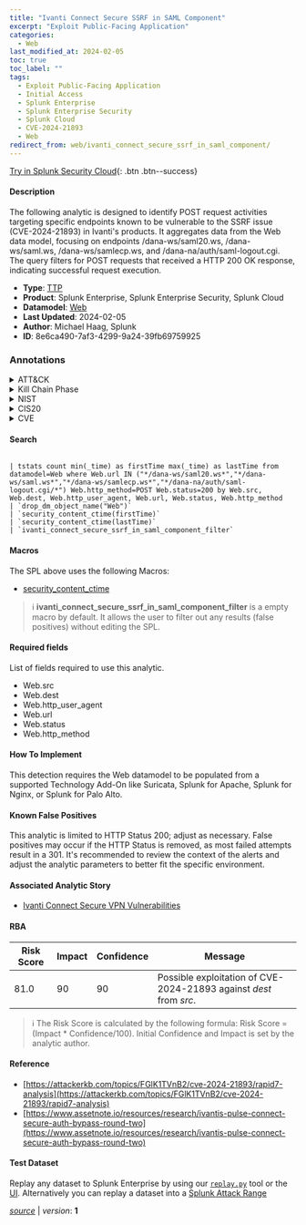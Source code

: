 ```yaml
---
title: "Ivanti Connect Secure SSRF in SAML Component"
excerpt: "Exploit Public-Facing Application"
categories:
  - Web
last_modified_at: 2024-02-05
toc: true
toc_label: ""
tags:
  - Exploit Public-Facing Application
  - Initial Access
  - Splunk Enterprise
  - Splunk Enterprise Security
  - Splunk Cloud
  - CVE-2024-21893
  - Web
redirect_from: web/ivanti_connect_secure_ssrf_in_saml_component/
---
```




[Try in Splunk Security Cloud](https://www.splunk.com/en_us/cyber-security.html){: .btn .btn--success}

#### Description

The following analytic is designed to identify POST request activities targeting specific endpoints known to be vulnerable to the SSRF issue (CVE-2024-21893) in Ivanti&#39;s products. It aggregates data from the Web data model, focusing on endpoints /dana-ws/saml20.ws, /dana-ws/saml.ws, /dana-ws/samlecp.ws, and /dana-na/auth/saml-logout.cgi. The query filters for POST requests that received a HTTP 200 OK response, indicating successful request execution.

- **Type**: [TTP](https://github.com/splunk/security_content/wiki/Detection-Analytic-Types)
- **Product**: Splunk Enterprise, Splunk Enterprise Security, Splunk Cloud
- **Datamodel**: [Web](https://docs.splunk.com/Documentation/CIM/latest/User/Web)
- **Last Updated**: 2024-02-05
- **Author**: Michael Haag, Splunk
- **ID**: 8e6ca490-7af3-4299-9a24-39fb69759925

### Annotations
<details>
  <summary>ATT&CK</summary>

<div markdown="1">

#### [ATT&CK](https://attack.mitre.org/)

| ID          | Technique   | Tactic         |
| ----------- | ----------- |--------------- |
| [T1190](https://attack.mitre.org/techniques/T1190/) | Exploit Public-Facing Application | Initial Access |

</div>
</details>


<details>
  <summary>Kill Chain Phase</summary>

<div markdown="1">

* Delivery


</div>
</details>


<details>
  <summary>NIST</summary>

<div markdown="1">

* DE.CM



</div>
</details>

<details>
  <summary>CIS20</summary>

<div markdown="1">

* CIS 13



</div>
</details>

<details>
  <summary>CVE</summary>

<div markdown="1">

| ID          | Summary | [CVSS](https://nvd.nist.gov/vuln-metrics/cvss) |
| ----------- | ----------- | -------------- |
| [CVE-2024-21893](https://nvd.nist.gov/vuln/detail/CVE-2024-21893) | A server-side request forgery vulnerability in the SAML component of Ivanti Connect Secure (9.x, 22.x) and Ivanti Policy Secure (9.x, 22.x) and Ivanti Neurons for ZTA allows an attacker to access certain restricted resources without authentication. | None |



</div>
</details>


#### Search

```

| tstats count min(_time) as firstTime max(_time) as lastTime from datamodel=Web where Web.url IN ("*/dana-ws/saml20.ws*","*/dana-ws/saml.ws*","*/dana-ws/samlecp.ws*","*/dana-na/auth/saml-logout.cgi/*") Web.http_method=POST Web.status=200 by Web.src, Web.dest, Web.http_user_agent, Web.url, Web.status, Web.http_method 
| `drop_dm_object_name("Web")` 
| `security_content_ctime(firstTime)` 
| `security_content_ctime(lastTime)` 
| `ivanti_connect_secure_ssrf_in_saml_component_filter`
```

#### Macros
The SPL above uses the following Macros:
* [security_content_ctime](https://github.com/splunk/security_content/blob/develop/macros/security_content_ctime.yml)

> :information_source:
> **ivanti_connect_secure_ssrf_in_saml_component_filter** is a empty macro by default. It allows the user to filter out any results (false positives) without editing the SPL.



#### Required fields
List of fields required to use this analytic.
* Web.src
* Web.dest
* Web.http_user_agent
* Web.url
* Web.status
* Web.http_method



#### How To Implement
This detection requires the Web datamodel to be populated from a supported Technology Add-On like Suricata, Splunk for Apache, Splunk for Nginx, or Splunk for Palo Alto.
#### Known False Positives
This analytic is limited to HTTP Status 200; adjust as necessary. False positives may occur if the HTTP Status is removed, as most failed attempts result in a 301. It&#39;s recommended to review the context of the alerts and adjust the analytic parameters to better fit the specific environment.

#### Associated Analytic Story
* [Ivanti Connect Secure VPN Vulnerabilities](/stories/ivanti_connect_secure_vpn_vulnerabilities)




#### RBA

| Risk Score  | Impact      | Confidence   | Message      |
| ----------- | ----------- |--------------|--------------|
| 81.0 | 90 | 90 | Possible exploitation of CVE-2024-21893 against $dest$ from $src$. |


> :information_source:
> The Risk Score is calculated by the following formula: Risk Score = (Impact * Confidence/100). Initial Confidence and Impact is set by the analytic author.


#### Reference

* [https://attackerkb.com/topics/FGlK1TVnB2/cve-2024-21893/rapid7-analysis](https://attackerkb.com/topics/FGlK1TVnB2/cve-2024-21893/rapid7-analysis)
* [https://www.assetnote.io/resources/research/ivantis-pulse-connect-secure-auth-bypass-round-two](https://www.assetnote.io/resources/research/ivantis-pulse-connect-secure-auth-bypass-round-two)



#### Test Dataset
Replay any dataset to Splunk Enterprise by using our [`replay.py`](https://github.com/splunk/attack_data#using-replaypy) tool or the [UI](https://github.com/splunk/attack_data#using-ui).
Alternatively you can replay a dataset into a [Splunk Attack Range](https://github.com/splunk/attack_range#replay-dumps-into-attack-range-splunk-server)




[*source*](https://github.com/splunk/security_content/tree/develop/detections/web/ivanti_connect_secure_ssrf_in_saml_component.yml) \| *version*: **1**